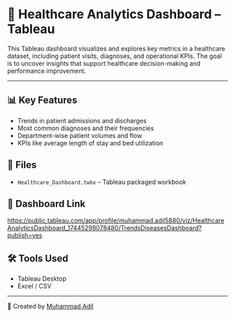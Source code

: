 # 🏥 Healthcare Analytics Dashboard – Tableau

This Tableau dashboard visualizes and explores key metrics in a healthcare dataset, including patient visits, diagnoses, and operational KPIs. The goal is to uncover insights that support healthcare decision-making and performance improvement.

---

## 📊 Key Features
- Trends in patient admissions and discharges
- Most common diagnoses and their frequencies
- Department-wise patient volumes and flow
- KPIs like average length of stay and bed utilization

## 📁 Files
- `Healthcare_Dashboard.twbx` – Tableau packaged workbook

## 🔗 Dashboard Link
https://public.tableau.com/app/profile/muhammad.adil5880/viz/HealthcareAnalyticsDashboard_17445298078480/TrendsDiseasesDashboard?publish=yes


## 🛠 Tools Used
- Tableau Desktop
- Excel / CSV

---

👤 Created by [Muhammad Adil](https://github.com/muhammadadil609)
